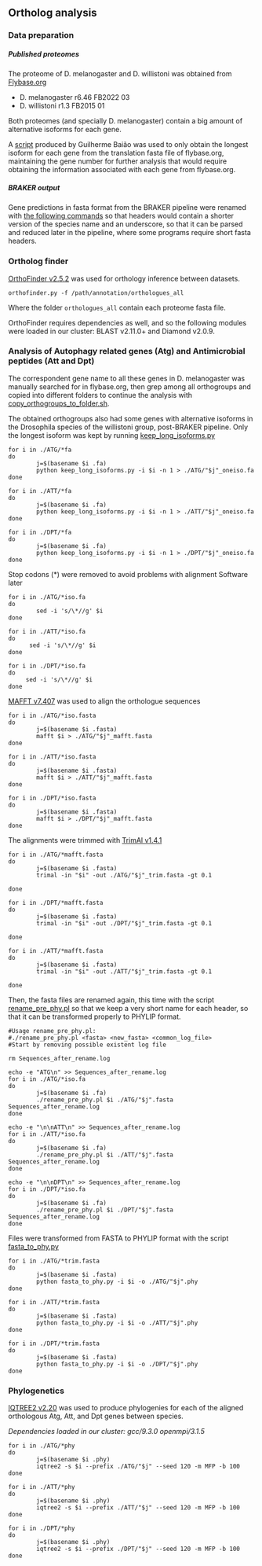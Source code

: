 ## Ortholog analysis

### Data preparation

##### Published proteomes
The proteome of D. melanogaster and D. willistoni was obtained from [Flybase.org](https://flybase.org/)

* D. melanogaster r6.46 FB2022 03    
* D. willistoni r1.3 FB2015 01

Both proteomes (and specially D. melanogaster) contain a big amount of alternative isoforms for each gene.

A [script](https://github.com/mmontonerin/Drosophila_wolbachia_infection_related_genes/blob/main/02_Ortholog_find_and_Phylogenetics/parsing_FB_translation_file.pl) produced by Guilherme Baião was used to only obtain the longest isoform for each gene from the translation fasta file of flybase.org, maintaining the gene number for further analysis that would require obtaining the information associated with each gene from flybase.org.

##### BRAKER output
Gene predictions in fasta format from the BRAKER pipeline were renamed with [the following commands](https://github.com/mmontonerin/Drosophila_wolbachia_infection_related_genes/blob/main/02_Ortholog_find_and_Phylogenetics/rename_braker_output_fasta_headers.sh) so that headers would contain a shorter version of the species name and an underscore, so that it can be parsed and reduced later in the pipeline, where some programs require short fasta headers.   

### Ortholog finder

[OrthoFinder v2.5.2](https://github.com/davidemms/OrthoFinder) was used for orthology inference between datasets.

`orthofinder.py -f /path/annotation/orthologues_all`

Where the folder `orthologues_all` contain each proteome fasta file.

OrthoFinder requires dependencies as well, and so the following modules were loaded in our cluster: BLAST v2.11.0+ and Diamond v2.0.9.

### Analysis of Autophagy related genes (Atg) and Antimicrobial peptides (Att and Dpt)

The correspondent gene name to all these genes in D. melanogaster was manually searched for in flybase.org, then grep among all orthogroups and copied into different folders to continue the analysis with [copy_orthogroups_to_folder.sh](https://github.com/mmontonerin/Drosophila_wolbachia_infection_related_genes/blob/main/02_Ortholog_find_and_Phylogenetics/copy_orthogroups_to_folder.sh).

The obtained orthogroups also had some genes with alternative isoforms in the Drosophila species of the willistoni group, post-BRAKER pipeline. Only the longest isoform was kept by running [keep_long_isoforms.py](https://github.com/mmontonerin/Drosophila_wolbachia_infection_related_genes/blob/main/02_Ortholog_find_and_Phylogenetics/keep_long_isoforms.py)

```
for i in ./ATG/*fa
do
        j=$(basename $i .fa)
        python keep_long_isoforms.py -i $i -n 1 > ./ATG/"$j"_oneiso.fa
done

for i in ./ATT/*fa
do
        j=$(basename $i .fa)
        python keep_long_isoforms.py -i $i -n 1 > ./ATT/"$j"_oneiso.fa
done

for i in ./DPT/*fa
do
        j=$(basename $i .fa)
        python keep_long_isoforms.py -i $i -n 1 > ./DPT/"$j"_oneiso.fa
done
```

Stop codons (*) were removed to avoid problems with alignment Software later

```
for i in ./ATG/*iso.fa
do
        sed -i 's/\*//g' $i
done

for i in ./ATT/*iso.fa
do
      sed -i 's/\*//g' $i    
done

for i in ./DPT/*iso.fa
do
     sed -i 's/\*//g' $i
done
```

[MAFFT v7.407](https://mafft.cbrc.jp/alignment/software/) was used to align the orthologue sequences

```
for i in ./ATG/*iso.fasta
do
        j=$(basename $i .fasta)
        mafft $i > ./ATG/"$j"_mafft.fasta
done

for i in ./ATT/*iso.fasta
do
        j=$(basename $i .fasta)
        mafft $i > ./ATT/"$j"_mafft.fasta
done

for i in ./DPT/*iso.fasta
do
        j=$(basename $i .fasta)
        mafft $i > ./DPT/"$j"_mafft.fasta
done
```

The alignments were trimmed with [TrimAl v1.4.1](http://trimal.cgenomics.org/)
```
for i in ./ATG/*mafft.fasta
do
        j=$(basename $i .fasta)
        trimal -in "$i" -out ./ATG/"$j"_trim.fasta -gt 0.1

done

for i in ./DPT/*mafft.fasta
do
        j=$(basename $i .fasta)
        trimal -in "$i" -out ./DPT/"$j"_trim.fasta -gt 0.1

done

for i in ./ATT/*mafft.fasta
do
        j=$(basename $i .fasta)
        trimal -in "$i" -out ./ATT/"$j"_trim.fasta -gt 0.1

done
```

Then, the fasta files are renamed again, this time with the script [rename_pre_phy.pl](https://github.com/mmontonerin/Drosophila_wolbachia_infection_related_genes/blob/main/02_Ortholog_find_and_Phylogenetics/rename_pre_phy.pl) so that we keep a very short name for each header, so that it can be transformed properly to PHYLIP format.

```
#Usage rename_pre_phy.pl:
#./rename_pre_phy.pl <fasta> <new_fasta> <common_log_file>
#Start by removing possible existent log file

rm Sequences_after_rename.log

echo -e "ATG\n" >> Sequences_after_rename.log
for i in ./ATG/*iso.fa
do
        j=$(basename $i .fa)
        ./rename_pre_phy.pl $i ./ATG/"$j".fasta Sequences_after_rename.log
done

echo -e "\n\nATT\n" >> Sequences_after_rename.log
for i in ./ATT/*iso.fa
do
        j=$(basename $i .fa)
        ./rename_pre_phy.pl $i ./ATT/"$j".fasta Sequences_after_rename.log
done

echo -e "\n\nDPT\n" >> Sequences_after_rename.log
for i in ./DPT/*iso.fa
do
        j=$(basename $i .fa)
        ./rename_pre_phy.pl $i ./DPT/"$j".fasta Sequences_after_rename.log
done
```

Files were transformed from FASTA to PHYLIP format with the script [fasta_to_phy.py](https://github.com/mmontonerin/Drosophila_wolbachia_infection_related_genes/blob/main/02_Ortholog_find_and_Phylogenetics/fasta_to_phy.py)

```
for i in ./ATG/*trim.fasta
do
        j=$(basename $i .fasta)
        python fasta_to_phy.py -i $i -o ./ATG/"$j".phy
done

for i in ./ATT/*trim.fasta
do
        j=$(basename $i .fasta)
        python fasta_to_phy.py -i $i -o ./ATT/"$j".phy
done

for i in ./DPT/*trim.fasta
do
        j=$(basename $i .fasta)
        python fasta_to_phy.py -i $i -o ./DPT/"$j".phy
done
```

### Phylogenetics

[IQTREE2 v2.20](http://www.iqtree.org/) was used to produce phylogenies for each of the aligned orthologous Atg, Att, and Dpt genes between species.

*Dependencies loaded in our cluster: gcc/9.3.0 openmpi/3.1.5*

```
for i in ./ATG/*phy
do
        j=$(basename $i .phy)
        iqtree2 -s $i --prefix ./ATG/"$j" --seed 120 -m MFP -b 100
done

for i in ./ATT/*phy
do
        j=$(basename $i .phy)
        iqtree2 -s $i --prefix ./ATT/"$j" --seed 120 -m MFP -b 100
done

for i in ./DPT/*phy
do
        j=$(basename $i .phy)
        iqtree2 -s $i --prefix ./DPT/"$j" --seed 120 -m MFP -b 100
done
```
